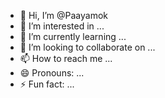 - 👋 Hi, I’m @Paayamok
- 👀 I’m interested in ...
- 🌱 I’m currently learning ...
- 💞️ I’m looking to collaborate on ...
- 📫 How to reach me ...
- 😄 Pronouns: ...
- ⚡ Fun fact: ...

<!---
Paayamok/Paayamok is a ✨ special ✨ repository because its `README.md` (this file) appears on your GitHub profile.
You can click the Preview link to take a look at your changes.
--->
